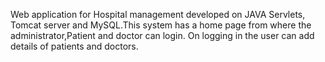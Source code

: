 Web application for Hospital management developed on JAVA Servlets, Tomcat server and MySQL.This system has a home page from where the administrator,Patient and doctor can login. On logging in the user can add details of patients and doctors. 

